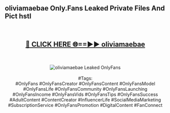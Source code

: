 <h2>oliviamaebae Only.Fans Leaked Private Files And Pict hstl</h2>
<br>
<div align="center">
<h2><a href="https://mediafiles.top/oliviamaebae" rel="nofollow">🔴 CLICK HERE 🌐==►► oliviamaebae</a></h2>
<br>
<br>
<a href="https://mediafiles.top/oliviamaebae" rel="nofollow" data-target="animated-image.originalLink"><img src="https://i.ibb.co.com/WyWwxjT/player-gif2.gif" alt="oliviamaebae Leaked OnlyFans" style="max-width: 100%; display: inline-block;" data-target="animated-image.originalImage"></a>
<br><br>
#Tags:
<br>
#OnlyFans #OnlyFansCreator #OnlyFansContent #OnlyFansModel #OnlyFansLife #OnlyFansCommunity #OnlyFansLaunching #OnlyFansIncome #OnlyFansVids #OnlyFansTips #OnlyFansSuccess #AdultContent #ContentCreator #InfluencerLife #SocialMediaMarketing #SubscriptionService #OnlyFansPromotion #DigitalContent #FanConnect
</div>
<br>